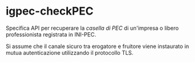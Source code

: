 # igpec-checkPEC

Specifica API per recuperare la *casella di PEC* di un'impresa o libero professionista registrata in INI-PEC.

Si assume che il canale sicuro tra erogatore e fruitore viene instaurato in mutua autenticazione utilizzando il protocollo TLS.
